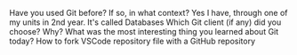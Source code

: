 Have you used Git before? If so, in what context?
Yes I have, through one of my units in 2nd year. It's called Databases
Which Git client (if any) did you choose? Why?
What was the most interesting thing you learned about Git today?
How to fork VSCode repository file with a GitHub repository